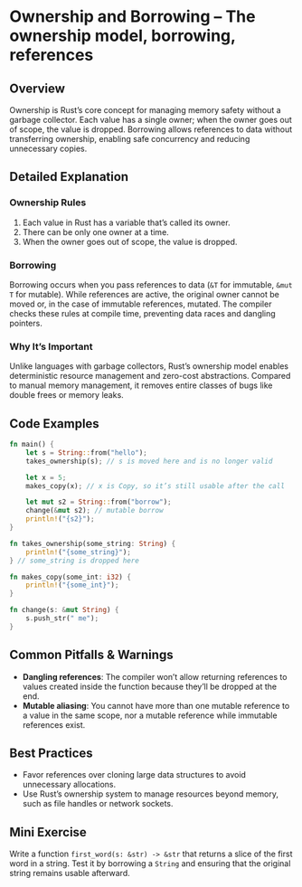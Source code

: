 # Ownership and Borrowing – The ownership model, borrowing, references

## Overview
Ownership is Rust’s core concept for managing memory safety without a garbage collector. Each value has a single owner; when the owner goes out of scope, the value is dropped. Borrowing allows references to data without transferring ownership, enabling safe concurrency and reducing unnecessary copies.

## Detailed Explanation
### Ownership Rules
1. Each value in Rust has a variable that’s called its owner.
2. There can be only one owner at a time.
3. When the owner goes out of scope, the value is dropped.

### Borrowing
Borrowing occurs when you pass references to data (`&T` for immutable, `&mut T` for mutable). While references are active, the original owner cannot be moved or, in the case of immutable references, mutated. The compiler checks these rules at compile time, preventing data races and dangling pointers.

### Why It’s Important
Unlike languages with garbage collectors, Rust’s ownership model enables deterministic resource management and zero-cost abstractions. Compared to manual memory management, it removes entire classes of bugs like double frees or memory leaks.

## Code Examples
```rust
fn main() {
    let s = String::from("hello");
    takes_ownership(s); // s is moved here and is no longer valid

    let x = 5;
    makes_copy(x); // x is Copy, so it’s still usable after the call

    let mut s2 = String::from("borrow");
    change(&mut s2); // mutable borrow
    println!("{s2}");
}

fn takes_ownership(some_string: String) {
    println!("{some_string}");
} // some_string is dropped here

fn makes_copy(some_int: i32) {
    println!("{some_int}");
}

fn change(s: &mut String) {
    s.push_str(" me");
}
```

## Common Pitfalls & Warnings
- **Dangling references**: The compiler won’t allow returning references to values created inside the function because they’ll be dropped at the end.
- **Mutable aliasing**: You cannot have more than one mutable reference to a value in the same scope, nor a mutable reference while immutable references exist.

## Best Practices
- Favor references over cloning large data structures to avoid unnecessary allocations.
- Use Rust’s ownership system to manage resources beyond memory, such as file handles or network sockets.

## Mini Exercise
Write a function `first_word(s: &str) -> &str` that returns a slice of the first word in a string. Test it by borrowing a `String` and ensuring that the original string remains usable afterward.

